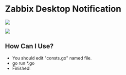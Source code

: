 # Zabbix Desktop Notification
![](https://i.imgur.com/H7au3nd.png)

![](http://i.imgur.com/kfZZocu.png)

## How Can I Use?

* You should edit "consts.go" named file.
* go run *.go
* Finished!
